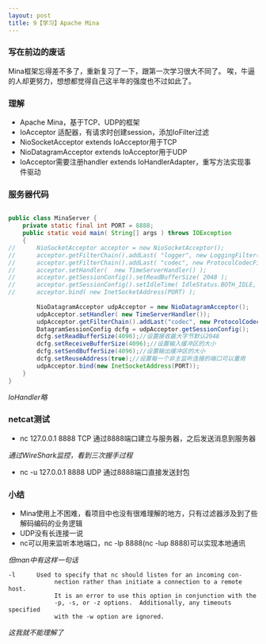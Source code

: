 ```yaml
---
layout: post
title: 9【学习】Apache Mina
---
```


### 写在前边的废话

Mina框架忘得差不多了，重新复习了一下，跟第一次学习很大不同了。
唉，牛逼的人却更努力，想想都觉得自己这半年的强度也不过如此了。

### 理解
- Apache Mina，基于TCP、UDP的框架
- IoAcceptor 适配器，有请求时创建session，添加IoFilter过滤
- NioSocketAcceptor extends IoAcceptor用于TCP
- NioDatagramAcceptor extends IoAcceptor用于UDP
- IoAcceptor需要注册handler extends IoHandlerAdapter，重写方法实现事件驱动

### 服务器代码
```java

public class MinaServer {
	private static final int PORT = 8888;
	public static void main( String[] args ) throws IOException
	{
//		NioSocketAcceptor acceptor = new NioSocketAcceptor();
//		acceptor.getFilterChain().addLast( "logger", new LoggingFilter() );
//		acceptor.getFilterChain().addLast( "codec", new ProtocolCodecFilter( new TextLineCodecFactory( Charset.forName( "UTF-8" ))));
//		acceptor.setHandler(  new TimeServerHandler() );
//		acceptor.getSessionConfig().setReadBufferSize( 2048 );
//		acceptor.getSessionConfig().setIdleTime( IdleStatus.BOTH_IDLE, 10 );
//		acceptor.bind( new InetSocketAddress(PORT) );
	   
		NioDatagramAcceptor udpAcceptor = new NioDatagramAcceptor();
		udpAcceptor.setHandler( new TimeServerHandler());
		udpAcceptor.getFilterChain().addLast("codec", new ProtocolCodecFilter(new TextLineCodecFactory( Charset.forName( "UTF-8" ))));
		DatagramSessionConfig dcfg = udpAcceptor.getSessionConfig();
		dcfg.setReadBufferSize(4096);//设置接收最大字节默认2048  
		dcfg.setReceiveBufferSize(4096);//设置输入缓冲区的大小  
		dcfg.setSendBufferSize(4096);//设置输出缓冲区的大小  
		dcfg.setReuseAddress(true);//设置每一个非主监听连接的端口可以重用  
		udpAcceptor.bind(new InetSocketAddress(PORT));
	}
}
```
_IoHandler略_

### netcat测试

- nc 127.0.0.1 8888
TCP 通过8888端口建立与服务器，之后发送消息到服务器

_通过WireShark监控，看到三次握手过程_

- nc -u 127.0.0.1 8888
UDP 通过8888端口直接发送封包

### 小结
- Mina使用上不困难，看项目中也没有很难理解的地方，只有过滤器涉及到了些解码编码的业务逻辑
- UDP没有长连接一说
- nc可以用来监听本地端口，nc -lp 8888(nc -lup 8888)可以实现本地通讯

_但man中有这样一句话_

```
-l      Used to specify that nc should listen for an incoming con-
             nection rather than initiate a connection to a remote host.
             It is an error to use this option in conjunction with the
             -p, -s, or -z options.  Additionally, any timeouts specified
             with the -w option are ignored.
```
_这我就不能理解了_



